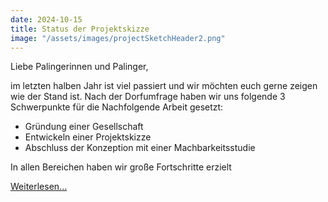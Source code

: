 ```yaml
---
date: 2024-10-15
title: Status der Projektskizze
image: "/assets/images/projectSketchHeader2.png"
---
```


Liebe Palingerinnen und Palinger,

im letzten halben Jahr ist viel passiert  und wir möchten euch gerne zeigen wie der Stand ist. 
Nach der Dorfumfrage haben wir uns folgende 3 Schwerpunkte für die Nachfolgende Arbeit gesetzt: 

* Gründung einer Gesellschaft 
* Entwickeln einer Projektskizze
* Abschluss der Konzeption mit einer Machbarkeitsstudie

In allen Bereichen haben wir große Fortschritte erzielt 

[Weiterlesen...](/pages/update_october_24)

